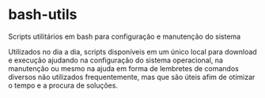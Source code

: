 bash-utils
==========

Scripts utilitários em bash para configuração e manutenção do sistema

Utilizados no dia a dia, scripts disponíveis em um único local para download e execução ajudando 
na configuração do sistema operacional, na manutenção ou mesmo na ajuda em forma de lembretes
de comandos diversos não utilizados frequentemente, mas que são úteis afim de otimizar o tempo
e a procura de soluções.
